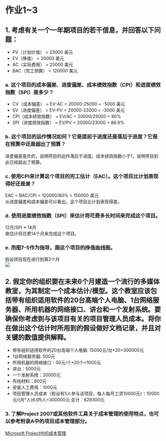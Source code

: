 # 作业1~3

## 1. 考虑有关一个一年期项目的若干信息，并回答以下问题：
- PV（计划价值） = 23000 美元  
- EV（挣值） = 20000 美元  
- AC（实际费用） = 25000 美元  
- BAC（完工预算） = 120000 美元  
### a. 这个项目的成本偏差、进度偏差、成本绩效指数（CPI）和进度绩效指数（SPI）是多少？
- CV（成本偏差） = EV-AC = 20000-25000 = -5000 美元
- SV（进度偏差） = EV-PV = 20000-23000 = -3000 美元
- CPI（成本绩效指数） = EV/AC = 20000/25000 = 80%
- SPI（进度绩效指数） = EV/PV = 20000/23000 = 86.9%
### b. 这个项目的运作情况如何？它是提前于进度还是落后于进度？它是在预算中还是超出了预算？
进度偏差是负的，说明项目的运作落后于进度。成本绩效指数小于1，说明项目到此已经超出了预算。
### c. 使用CPI来计算这个项目的完工估计（EAC）。这个项目比计划表现得好还是差？
EAC = BAC/CPI = 120000/80% = 150000 美元   
从进度偏差和成本偏差可以看出，这个项目比计划表现得差。
### d. 使用进度绩效指数（SPI）来估计将花费多长时间来完成这个项目。
12月/SPI ≈ 14月   
故估计将花费14个月来完成这个项目。
### e. 用图7-5作为指导，画这个项目的挣值曲线图。
假设项目现在进行到第2个月  
![](https://ftp.bmp.ovh/imgs/2020/07/ad5d3720825f7517.png)

## 2. 假定你的组织要在未来6个月建造一个流行的多媒体教室，为其制定一个成本估计/模型。这个教室应该包括带有组织适用软件的20台高端个人电脑、1台网络服务器、所用机器的网络接口、讲台和一个发射系统。要确保你考虑到与该项目有关的项目管理人员成本。将你在做出这个估计时所用到的假设做好文档记录，并且对关键的数值提供解释。
- 带有组织适用软件的20台高端个人电脑: 15000元/台*20=300000元
- 1台网络服务器: 500元
- 所用机器的网络接口：50元/个*20个=1000元
- 讲台：5000元
- 一个发射系统：20000元
- 布线材料：800元
- 安装人工费用：1000元
- 项目管理人员成本（假设有5人参与该项目，每人每月工资10000元）：10000元/(月*人)*6月*5人=300000元
总计：628300元

### 3. 了解Project 2007或其他软件工具关于成本管理的使用特点，也可以参考附录A中的项目成本管理部分。
[Microsoft Project中的成本管理](http://d.wanfangdata.com.cn/periodical/xmgljs200406013)
